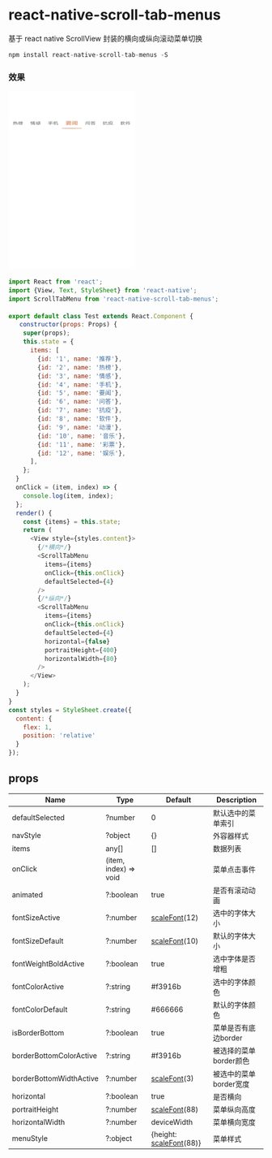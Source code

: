 # react-native-scroll-tab-menus
基于 react native ScrollView 封装的横向或纵向滚动菜单切换
```javascript
npm install react-native-scroll-tab-menus -S
```
### 效果
<img src="horizontal.gif" width="250px" height="350px"/>

```javascript
import React from 'react';
import {View, Text, StyleSheet} from 'react-native';
import ScrollTabMenu from 'react-native-scroll-tab-menus';

export default class Test extends React.Component {
   constructor(props: Props) {
    super(props);
    this.state = {
      items: [
        {id: '1', name: '推荐'},
        {id: '2', name: '热榜'},
        {id: '3', name: '情感'},
        {id: '4', name: '手机'},
        {id: '5', name: '要闻'},
        {id: '6', name: '问答'},
        {id: '7', name: '抗疫'},
        {id: '8', name: '软件'},
        {id: '9', name: '动漫'},
        {id: '10', name: '音乐'},
        {id: '11', name: '彩票'},
        {id: '12', name: '娱乐'},
      ],
    };
  }
  onClick = (item, index) => {
    console.log(item, index);
  };
  render() {
    const {items} = this.state;
    return (
      <View style={styles.content}>
        {/*横向*/}
        <ScrollTabMenu
          items={items}
          onClick={this.onClick}
          defaultSelected={4}
        />
        {/*纵向*/}
        <ScrollTabMenu
          items={items}
          onClick={this.onClick}
          defaultSelected={4}
          horizontal={false}
          portraitHeight={400}
          horizontalWidth={80}
        />
      </View>
    );
  }
}
const styles = StyleSheet.create({
  content: {
    flex: 1,
    position: 'relative'
  }
});
```
## props
| Name                           | Type                    | Default                   | Description                                                                      |
| ------------------------------ | ----------------------- | ------------------------- | -------------------------------------------------------------------------------- |
| defaultSelected                | ?number                 | 0                         | 默认选中的菜单索引                                                                 |
| navStyle                       | ?object                 | {}                        | 外容器样式                                                                        |
| items                          | any[]                   | []                        | 数据列表                                                                          |
| onClick                        | (item, index) => void   |                           | 菜单点击事件                                                                      |
| animated                       | ?:boolean               | true                      | 是否有滚动动画                                                                    |
| fontSizeActive                 | ?:number                | [scaleFont](https://github.com/qqwq3/react-native-size-zoom)(12)             | 选中的字体大小                                                                    |
| fontSizeDefault                | ?:number                | [scaleFont](https://github.com/qqwq3/react-native-size-zoom)(10)             | 默认的字体大小                                                                    |
| fontWeightBoldActive           | ?:boolean               | true                      | 选中字体是否增粗                                                                   |
| fontColorActive                | ?:string                | #f3916b                   | 选中的字体颜色                                                                     |
| fontColorDefault               | ?:string                | #666666                   | 默认的字体颜色                                                                     |
| isBorderBottom                 | ?:boolean               | true                      | 菜单是否有底边border                                                               |
| borderBottomColorActive        | ?:string                | #f3916b                   | 被选择的菜单border颜色                                                             |
| borderBottomWidthActive        | ?:number                | [scaleFont](https://github.com/qqwq3/react-native-size-zoom)(3)              | 被选中的菜单border宽度                                                             |
| horizontal                     | ?:boolean               | true                      | 是否横向                                                                           |
| portraitHeight                 | ?:number                | [scaleFont](https://github.com/qqwq3/react-native-size-zoom)(88)             | 菜单纵向高度                                                                       |
| horizontalWidth                | ?:number                | deviceWidth               | 菜单横向宽度                                                                    |
| menuStyle                      | ?:object                | {height: [scaleFont](https://github.com/qqwq3/react-native-size-zoom)(88)}   | 菜单样式                                                                    |
